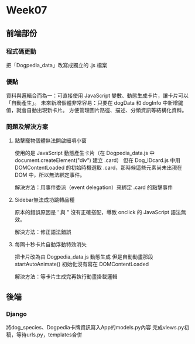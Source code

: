 # Week07

## 前端部份

### 程式碼更動

把「Dogpedia_data」改寫成獨立的 .js 檔案

### 優點

資料與邏輯合而為一：可直接使用 JavaScript 變數、動態生成卡片，讓卡片可以「自動產生」。
未來新增個體非常容易：只要在 dogData 和 dogInfo 中新增鍵值，就會自動出現新卡片。
方便管理圖片路徑、描述、分類資訊等結構化資料。

### 問題及解決方案

1. 點擊寵物個體無法開啟細項小窗

    使用的是 JavaScript 動態產生卡片（在 Dogpedia_data.js 中 document.createElement("div") 建立 .card）
    但在 Dog_IDcard.js 中用 DOMContentLoaded 的初始時機選取 .card，那時候這些元素尚未出現在 DOM 中，所以無法綁定事件。

    解決方法：用事件委派（event delegation）來綁定 .card 的點擊事件

2. Sidebar無法成功跳轉品種

    原本的錯誤原因是 ' 與 " 沒有正確搭配，導致 onclick 的 JavaScript 語法無效。

    解決方法：修正語法錯誤

3. 每隔十秒卡片自動浮動特效消失

    把卡片改為由 Dogpedia_data.js 動態生成
    但是自動動畫那段 startAutoAnimate() 初始化沒有寫在 DOMContentLoaded

    解決方法：等卡片生成完再執行動畫掛載邏輯

## 後端

### Django

將dog_species、Dogpedia卡牌資訊寫入App的models.py內容
完成views.py初稿，等待urls.py，templates合併
